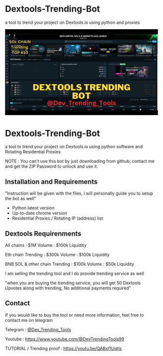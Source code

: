 # Dextools-Trending-Bot
a tool to trend your project on Dextools.io using python and proxies

<p align="center"><a href="https://www.youtube.com/watch?v=QABxf1Uqtls&t=108s" target="_blank"><img src="https://github.com/Dev-Trending-Tools99/Dextools-Trending-Bot/blob/main/Thumbnail.jpg?raw=true"></a></p>

# Dextools-Trending-Bot
a tool to trend your project on Dextools.io using python software and Rotating Residential Proxies

NOTE : You can't use this bot by just downloading from github, contact me and get the ZIP Password to unlock and use it.

## Installation and Requirements

"Instruction will be given with the files, I will personally guide you to setup the bot as well"

- Python latest version
- Up-to-date chrome version
- Residential Proxies / Rotating IP (address) list 

## Dextools Requirenments

All chains : $1M Volume : $100k Liquidity 

Eth chain Trending : $300k Volume : $100k Liquidity 

BNB SOL & other chain Trending : $100k Volume : $50k Liquidity 

I am selling the trending tool and I do provide trending service as well 

"when you are buying the trending service, you will get 50 Dextools Upvotes along with trending, No additional payments required"

## Contact
If you would like to buy the tool or need more information, feel free to contact me on telegram

Telegram : [@Dev_Trending_Tools](https://t.me/Dev_Trending_Tools)

Youtube : https://www.youtube.com/@DevTrendingTools99

TUTORIAL / Trending proof : https://youtu.be/QABxf1Uqtls




      
